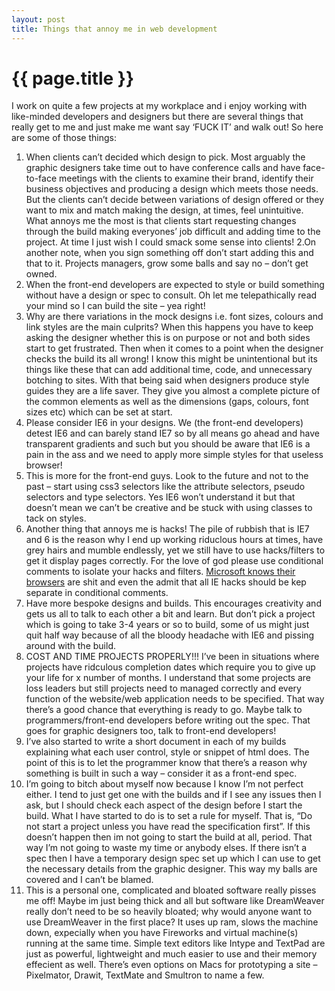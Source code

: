 ```yaml
---
layout: post
title: Things that annoy me in web development
---
```


<h1>{{ page.title }}</h1>

I work on quite a few projects at my workplace and i enjoy working with like-minded developers and designers but there are several things that really get to me and just make me want say ‘FUCK IT’ and walk out! So here are some of those things:

1. When clients can&rsquo;t decided which design to pick. Most arguably the graphic designers take time out to have conference calls and have face-to-face meetings with the clients to examine their brand, identify their business objectives and producing a design which meets those needs. But the clients can&rsquo;t decide between variations of design offered or they want to mix and match making the design, at times, feel unintuitive.  What annoys me the most is that clients start requesting changes through the build making everyones’ job difficult and adding time to the project. At time I just wish I could smack some sense into clients!
2.On another note, when you sign something off don’t start adding this and that to it. Projects managers, grow some balls and say no – don&rsquo;t get owned.
3. When the front-end developers are expected to style or build something without have a design or spec to consult. Oh let me telepathically read your mind so I can build the site – yea right!
4. Why are there variations in the mock designs i.e. font sizes, colours and link styles are the main culprits? When this happens you have to keep asking the designer whether this is on purpose or not and both sides start to get frustrated. Then when it comes to a point when the designer checks the build its all wrong! I know this might be unintentional but its things like these that can add additional time, code, and unnecessary botching to sites. With that being said when designers produce style guides they are a life saver. They give you almost a complete picture of the common elements as well as the dimensions (gaps, colours, font sizes etc) which can be set at start.
5. Please consider IE6 in your designs. We (the front-end developers) detest IE6 and can barely stand IE7 so by all means go ahead and have transparent gradients and such but you should be aware that IE6 is a pain in the ass and we need to apply more simple styles for that useless browser!
6. This is more for the front-end guys. Look to the future and not to the past – start using css3 selectors like the attribute selectors, pseudo selectors and type selectors. Yes IE6 won’t understand it but that doesn’t mean we can’t be creative and be stuck with using classes to tack on styles.
7. Another thing that annoys me is hacks! The pile of rubbish that is IE7 and 6 is the reason why I end up working riduclous hours at times, have grey hairs and mumble endlessly, yet we still have to use hacks/filters to get it display pages correctly. For the love of god please use conditional comments to isolate your hacks and filters. <a href="http://blogs.msdn.com/ie/archive/2005/10/12/480242.aspx">Microsoft knows their browsers</a> are shit and even the admit that all IE hacks should be kep separate in conditional comments.
8. Have more bespoke designs and builds. This encourages creativity and gets us all to talk to each other a bit and learn. But don’t pick a project which is going to take 3-4 years or so to build, some of us might just quit half way because of all the bloody headache with IE6 and pissing around with the build.
9. COST AND TIME PROJECTS PROPERLY!!! I’ve been in situations where projects have ridculous completion dates which require you to give up your life for x number of months. I understand that some projects are loss leaders but still projects need to managed correctly and every function of the website/web application needs to be specified. That way there’s a good chance that everything is ready to go. Maybe talk to programmers/front-end developers before writing out the spec. That goes for graphic designers too, talk to front-end developers!
10. I’ve also started to write a short document in each of my builds explaining what each user control, style or snippet of html does.  The point of this is to let the programmer know that there’s a reason why something is built in such a way – consider it as a front-end spec.
11. I’m going to bitch about myself now because I know I’m not perfect either. I tend to just get one with the builds and if I see any issues then I ask, but I should check each aspect of the design before I start the build. What I have started to do is to set a  rule for myself. That is, “Do not start a project unless you have read the specification first”. If this doesn’t happen then im not going to start the build at all, period. That way I’m not going to waste my time or anybody elses. If there isn’t a spec then I have a temporary design spec set up which I can use to get the necessary details from the graphic designer. This way my balls are covered and I can’t be blamed.
12. This is a personal one, complicated and bloated software really pisses me off! Maybe im just being thick and all but software like DreamWeaver really don’t need to be so heavily bloated; why would anyone want to use DreamWeaver in the first place?  It uses up ram, slows the machine down, expecially when you have Fireworks and virtual machine(s) running at the same time. Simple text editors like Intype and TextPad are just as powerful, lightweight and much easier to use and their memory effecient as well. There’s even options on Macs for prototyping a site – Pixelmator, Drawit, TextMate and Smultron to name a few.